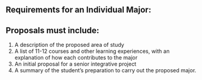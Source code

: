   
  
##  Requirements for an Individual Major:

##  Proposals must include:

  1. A description of the proposed area of study 
  2. A list of 11-12 courses and other learning experiences, with an explanation of how each contributes to the major 
  3. An initial proposal for a senior integrative project 
  4. A summary of the student’s preparation to carry out the proposed major. 

